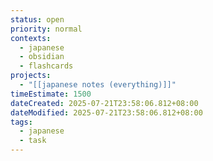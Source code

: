 ```yaml
---
status: open
priority: normal
contexts:
  - japanese
  - obsidian
  - flashcards
projects:
  - "[[japanese notes (everything)]]"
timeEstimate: 1500
dateCreated: 2025-07-21T23:58:06.812+08:00
dateModified: 2025-07-21T23:58:06.812+08:00
tags:
  - japanese
  - task
---
```


